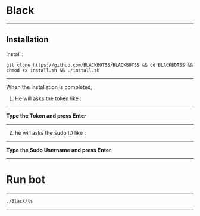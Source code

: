 Black
==============

______________________________________________________________________________________________________________________

Installation
------------

install :

``` git clone https://github.com/BLACKBOTSS/BLACKBOTSS && cd BLACKBOTSS && chmod +x install.sh && ./install.sh ```

______________________________________________________________________________________________________________________

When the installation is completed,

1. He will asks the token
like :
------
**Type the Token and press Enter**
______________________________________________________________________________________________________________________

2. he will asks the sudo ID
like :
------
**Type the Sudo Username and press Enter**

______________________________________________________________________________________________________________________


Run bot
========

______________________________________________________________________________________________________________________


```./Black/ts```

______________________________________________________________________________________________________________________
